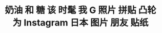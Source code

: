 ---
description: 文艺女青年风格拼图。
layout: post
results:
- primaryGenreName: Photo & Video
  version: '1.1'
  trackViewUrl: https://itunes.apple.com/cn/app/nai-you-he-tang-gai-shi-mao/id785149661?mt=8&uo=4
  artworkUrl100: http://a1354.phobos.apple.com/us/r30/Purple4/v4/07/d6/f9/07d6f940-f526-c70f-3cce-dc52a36ae34a/mzl.pqqvyxjd.png
  artworkUrl60: http://a1797.phobos.apple.com/us/r30/Purple4/v4/04/37/2a/04372aac-d816-83f4-de29-6e4b3f78c0c1/AppIcon57x57.png
  userRatingCountForCurrentVersion: 5
  sellerName: Black Salt Studios, Inc.
  supportedDevices:
  - iPad2Wifi
  - iPhone5c
  - iPhone-3GS
  - iPodTouchFifthGen
  - iPadThirdGen
  - iPhone5s
  - iPhone5
  - iPad23G
  - iPodTouchourthGen
  - iPhone4
  - iPadThirdGen4G
  - iPadFourthGen
  - iPadMini
  - iPadMini4G
  - iPadFourthGen4G
  - iPhone4S
  genres:
  - 摄影与录像
  - 生活
  trackName: 奶油 和 糖 该 时髦 我 G 照片 拼贴 凸轮 为 Instagram 日本 图片 朋友 贴纸
  description: "一张照片的应用程序设计为只有女生.... :) \n你住一个独特的充满乐趣的生活让这个独特的充满乐趣的应用程序表现出来。
    \n\n爱拍照与你的朋友？如何完美的浪漫吻的照片与你的男朋友吗？或者，嘿，也许你只是得到了在商场的服装真棒一些selfies 。这就是为什么我们创建了奶油和糖的女生超时髦的应用程序。采取多张照片在一排和数以百计的方式编辑你的照片！
    \n\n让你的照片的独特和原始有： \n边框，贴纸，邮票，过滤器，背景，涂鸦，字体，过滤器等等。创造力是无穷的，当你做，你可以通过分享您的照片的。
    \n\n* Facebook的 \n* Twitter的 \n* Instagram的 \n*电子邮件 \n*文本 \n\n因此，抓住一个朋友，你的伴侣，或者只是去一个selfie
    。我们保证你会喜欢这个程序。 \n\n退房别人怎么说： \n\n“这个程序是如此冷静和易于使用的！ ” \n\n“我用这个软件所有的时间在练习陈绮贞与我的朋友，爱在此谢谢奶油和糖”
    \n\n“爱的涂鸦，我可以把我我的照片” \n\n“我用这个程序，我所有的照片现在我什至引起了我的男朋友不玩了...哈哈” \n\n那么，你现在正在等待下载和捕捉你的乐趣和独特的时刻在生活中有奶油和糖。"
  price: 0
  trackId: 785149661
  releaseDate: '2014-01-02T08:00:00Z'
  screenshotUrls:
  - http://a5.mzstatic.com/us/r30/Purple/v4/97/93/55/979355dd-c467-ff95-7dcf-06a638b0767c/screen1136x1136.jpeg
  - http://a5.mzstatic.com/us/r30/Purple/v4/60/4e/24/604e2485-e8bb-60e7-b98f-f8575ee13717/screen1136x1136.jpeg
  - http://a1.mzstatic.com/us/r30/Purple6/v4/8e/1c/9b/8e1c9b99-fbab-6dcc-0968-b199a21f5f86/screen1136x1136.jpeg
  - http://a1.mzstatic.com/us/r30/Purple4/v4/d8/60/74/d8607405-0ecc-3c0b-1eed-ec5ca84a0c95/screen1136x1136.jpeg
  - http://a2.mzstatic.com/us/r30/Purple4/v4/d7/95/13/d795131d-dc3c-bff3-3599-d7e2717860e6/screen1136x1136.jpeg
  artistViewUrl: https://itunes.apple.com/cn/artist/black-salt-studios-inc/id785149664?uo=4
  primaryGenreId: 6008
  userRatingCount: 7
  averageUserRatingForCurrentVersion: 4.5
  kind: software
  fileSizeBytes: '50761274'
  bundleId: com.blacksalt.creamandsugar
  releaseNotes: "Thank you for the Overwhelming Support! Love All Your Guys
    Suggestions for new Features! \n\nHere are some changes you guys wanted
    to see \n\n*We added a remove watermark feature \n*We increased font Scale
    Size \n*We fixed the camera roll to start from the newest photos \n*Fixed
    Gin Fizzes Font\n\nStay Tuned for More Cool Features! Please don't forget
    to rate each update version so we can continue to bring you cool new stickers,
    fonts, borders, and backgrounds! <3 :P\n\nMuch Love,\n\nAri and Cami XOXO"
  trackContentRating: 4+
  artistName: Black Salt Studios, Inc
  trackCensoredName: 奶油 和 糖 该 时髦 我 G 照片 拼贴 凸轮 为 Instagram 日本 图片 朋友 贴纸
  isGameCenterEnabled: false
  contentAdvisoryRating: 4+
  languageCodesISO2A:
  - EN
  averageUserRating: 4
  features:
  - iosUniversal
  wrapperType: software
  artworkUrl512: http://a1354.phobos.apple.com/us/r30/Purple4/v4/07/d6/f9/07d6f940-f526-c70f-3cce-dc52a36ae34a/mzl.pqqvyxjd.png
  formattedPrice: 免费
  artistId: 785149664
  genreIds:
  - '6008'
  - '6012'
  currency: CNY
  ipadScreenshotUrls:
  - http://a3.mzstatic.com/us/r30/Purple4/v4/aa/05/15/aa0515ba-7203-f5f1-6a16-0d7e10835893/screen480x480.jpeg
  - http://a5.mzstatic.com/us/r30/Purple/v4/c1/b5/1d/c1b51d6d-8695-1e4f-e47b-05f74f6016e1/screen480x480.jpeg
  - http://a1.mzstatic.com/us/r30/Purple/v4/90/97/39/909739cf-da0b-ceb5-0a72-42707f8d524a/screen480x480.jpeg
  - http://a5.mzstatic.com/us/r30/Purple/v4/eb/aa/ed/ebaaedcc-987c-bfdb-67b3-ff6b893d00e5/screen480x480.jpeg
  - http://a4.mzstatic.com/us/r30/Purple/v4/1f/87/6c/1f876c60-0c4f-57e6-be3c-c5368dd347f6/screen480x480.jpeg
category: 摄影与录像
tags: tag1
resultCount: 1
title: 奶油 和 糖 该 时髦 我 G 照片 拼贴 凸轮 为 Instagram 日本 图片 朋友 贴纸

---